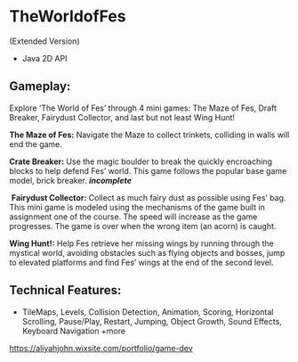 # TheWorldofFes
(Extended Version)
- Java 2D API

## Gameplay:
Explore ‘The World of Fes’ through 4 mini games: The Maze of Fes, Draft Breaker, Fairydust Collector, and last but not least Wing Hunt!
 

**The Maze of Fes:** Navigate the Maze to collect trinkets, colliding in walls will end the game.
 

**Crate Breaker:** Use the magic boulder to break the quickly encroaching blocks to help defend Fes’ world. This game follows the popular base game model, brick breaker. _**incomplete**_

​
**Fairydust Collector:** Collect as much fairy dust as possible using Fes’ bag. This mini game is modeled using the mechanisms of the game built in assignment one of the course. The speed will increase as the game progresses. The game is over when the wrong item (an acorn) is caught.
 

**Wing Hunt!:** Help Fes retrieve her missing wings by running through the mystical world,  avoiding obstacles such as flying objects and bosses, jump to elevated platforms and find Fes’ wings at the end of the second level.


## Technical Features:
- TileMaps, Levels, Collision Detection, Animation, Scoring, Horizontal Scrolling, Pause/Play, Restart, Jumping, Object Growth, Sound Effects, Keyboard Navigation +more


https://aliyahjohn.wixsite.com/portfolio/game-dev


